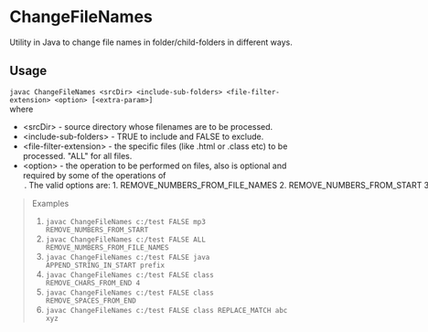 # ChangeFileNames
Utility in Java to change file names in folder/child-folders in different ways.

## Usage<br>
`javac ChangeFileNames <srcDir> <include-sub-folders> <file-filter-extension> <option> [<extra-param>]`<br>
where
 * \<srcDir> - source directory whose filenames are to be processed.<br>
 * \<include-sub-folders> - TRUE to include and FALSE to exclude.<br>
 * \<file-filter-extension> - the specific files (like .html or .class etc) to be processed. "ALL" for all files.<br>
 * \<option> - the operation to be performed on files, also <extra-param> is optional and required by some of the operations of <option>. The valid options are:<br>
        1. REMOVE_NUMBERS_FROM_FILE_NAMES<br>
        2. REMOVE_NUMBERS_FROM_START<br>
        3. REMOVE_NUMBERS_FROM_END<br>
        4. APPEND_STRING_IN_START <string><br>
        5. APPEND_STRING_IN_END <string><br>
        6. REMOVE_CHARS_FROM_START <number-of-chars><br>
        7. REMOVE_CHARS_FROM_END <number-of-chars><br>
        8. REMOVE_SPACES_FROM_START<br>
        9. REMOVE_SPACES_FROM_END<br>
        10. REMOVE_SPACES_FROM_BOTH_SIDES<br>
        11. REMOVE_MATCH_FROM_START <string><br>
        12. REMOVE_MATCH_FROM_END <string><br>
        13. REMOVE_MATCH <string><br>
        14. REPLACE_MATCH_FROM_START <search-string> <replacement-string><br>
        15. REPLACE_MATCH_FROM_END <search-string> <replacement-string><br>
        16. REPLACE_MATCH <search-string> <replacement-string><br>
        17. CONVERT_TO_TITLE_CASE<br>
        18. UPDATE_MP3_TAGS (obsolete)<br>

> Examples 
> 1. `javac ChangeFileNames c:/test FALSE mp3 REMOVE_NUMBERS_FROM_START`<br>
> 2. `javac ChangeFileNames c:/test FALSE ALL REMOVE_NUMBERS_FROM_FILE_NAMES`<br>
> 3. `javac ChangeFileNames c:/test FALSE java APPEND_STRING_IN_START prefix`<br>
> 4. `javac ChangeFileNames c:/test FALSE class REMOVE_CHARS_FROM_END 4`<br>
> 5. `javac ChangeFileNames c:/test FALSE class REMOVE_SPACES_FROM_END`<br>
> 6. `javac ChangeFileNames c:/test FALSE class REPLACE_MATCH abc xyz`<br>
